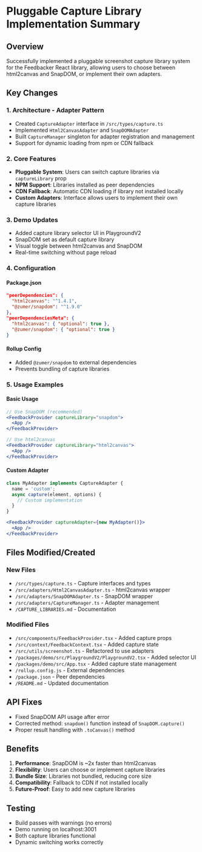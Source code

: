 # Pluggable Capture Library Implementation Summary

## Overview
Successfully implemented a pluggable screenshot capture library system for the Feedbacker React library, allowing users to choose between html2canvas and SnapDOM, or implement their own adapters.

## Key Changes

### 1. Architecture - Adapter Pattern
- Created `CaptureAdapter` interface in `/src/types/capture.ts`
- Implemented `Html2CanvasAdapter` and `SnapDOMAdapter` 
- Built `CaptureManager` singleton for adapter registration and management
- Support for dynamic loading from npm or CDN fallback

### 2. Core Features
- **Pluggable System**: Users can switch capture libraries via `captureLibrary` prop
- **NPM Support**: Libraries installed as peer dependencies
- **CDN Fallback**: Automatic CDN loading if library not installed locally
- **Custom Adapters**: Interface allows users to implement their own capture libraries

### 3. Demo Updates
- Added capture library selector UI in PlaygroundV2
- SnapDOM set as default capture library
- Visual toggle between html2canvas and SnapDOM
- Real-time switching without page reload

### 4. Configuration

#### Package.json
```json
"peerDependencies": {
  "html2canvas": "^1.4.1",
  "@zumer/snapdom": "^1.9.0"
},
"peerDependenciesMeta": {
  "html2canvas": { "optional": true },
  "@zumer/snapdom": { "optional": true }
}
```

#### Rollup Config
- Added `@zumer/snapdom` to external dependencies
- Prevents bundling of capture libraries

### 5. Usage Examples

#### Basic Usage
```jsx
// Use SnapDOM (recommended)
<FeedbackProvider captureLibrary="snapdom">
  <App />
</FeedbackProvider>

// Use html2canvas
<FeedbackProvider captureLibrary="html2canvas">
  <App />
</FeedbackProvider>
```

#### Custom Adapter
```jsx
class MyAdapter implements CaptureAdapter {
  name = 'custom';
  async capture(element, options) {
    // Custom implementation
  }
}

<FeedbackProvider captureAdapter={new MyAdapter()}>
  <App />
</FeedbackProvider>
```

## Files Modified/Created

### New Files
- `/src/types/capture.ts` - Capture interfaces and types
- `/src/adapters/Html2CanvasAdapter.ts` - html2canvas wrapper
- `/src/adapters/SnapDOMAdapter.ts` - SnapDOM wrapper  
- `/src/adapters/CaptureManager.ts` - Adapter management
- `/CAPTURE_LIBRARIES.md` - Documentation

### Modified Files
- `/src/components/FeedbackProvider.tsx` - Added capture props
- `/src/context/FeedbackContext.tsx` - Added capture state
- `/src/utils/screenshot.ts` - Refactored to use adapters
- `/packages/demo/src/PlaygroundV2/PlaygroundV2.tsx` - Added selector UI
- `/packages/demo/src/App.tsx` - Added capture state management
- `/rollup.config.js` - External dependencies
- `/package.json` - Peer dependencies
- `/README.md` - Updated documentation

## API Fixes
- Fixed SnapDOM API usage after error
- Corrected method: `snapdom()` function instead of `SnapDOM.capture()`
- Proper result handling with `.toCanvas()` method

## Benefits
1. **Performance**: SnapDOM is ~2x faster than html2canvas
2. **Flexibility**: Users can choose or implement capture libraries
3. **Bundle Size**: Libraries not bundled, reducing core size
4. **Compatibility**: Fallback to CDN if not installed locally
5. **Future-Proof**: Easy to add new capture libraries

## Testing
- Build passes with warnings (no errors)
- Demo running on localhost:3001
- Both capture libraries functional
- Dynamic switching works correctly